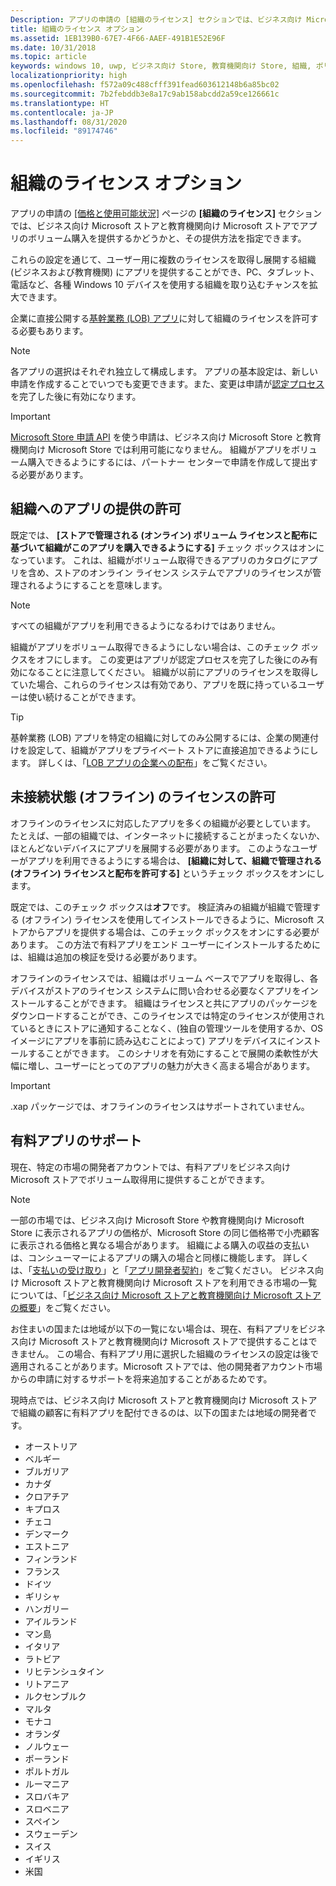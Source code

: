 ```yaml
---
Description: アプリの申請の [組織のライセンス] セクションでは、ビジネス向け Microsoft ストアと教育機関向け Microsoft ストアでアプリでボリューム購入を提供するかどうかと、その提供方法を指定できます。
title: 組織のライセンス オプション
ms.assetid: 1EB139B0-67E7-4F66-AAEF-491B1E52E96F
ms.date: 10/31/2018
ms.topic: article
keywords: windows 10, uwp, ビジネス向け Store, 教育機関向け Store, 組織, ボリューム ライセンス, 企業, 教育機関 Store, ビジネス Store, ボリューム購入, 一括
localizationpriority: high
ms.openlocfilehash: f572a09c488cfff391fead603612148b6a85bc02
ms.sourcegitcommit: 7b2febddb3e8a17c9ab158abcdd2a59ce126661c
ms.translationtype: HT
ms.contentlocale: ja-JP
ms.lasthandoff: 08/31/2020
ms.locfileid: "89174746"
---
```

# <a name="organizational-licensing-options"></a>組織のライセンス オプション


アプリの申請の [[価格と使用可能状況]](set-app-pricing-and-availability.md#organizational-licensing) ページの **[組織のライセンス]** セクションでは、ビジネス向け Microsoft ストアと教育機関向け Microsoft ストアでアプリのボリューム購入を提供するかどうかと、その提供方法を指定できます。

これらの設定を通じて、ユーザー用に複数のライセンスを取得し展開する組織 (ビジネスおよび教育機関) にアプリを提供することができ、PC、タブレット、電話など、各種 Windows 10 デバイスを使用する組織を取り込むチャンスを拡大できます。

企業に直接公開する[基幹業務 (LOB) アプリ](distribute-lob-apps-to-enterprises.md)に対して組織のライセンスを許可する必要もあります。

> [!NOTE]
> 各アプリの選択はそれぞれ独立して構成します。 アプリの基本設定は、新しい申請を作成することでいつでも変更できます。また、変更は申請が[認定プロセス](the-app-certification-process.md)を完了した後に有効になります。

> [!IMPORTANT]
> [Microsoft Store 申請 API](../monetize/create-and-manage-submissions-using-windows-store-services.md) を使う申請は、ビジネス向け Microsoft Store と教育機関向け Microsoft Store では利用可能になりません。 組織がアプリをボリューム購入できるようにするには、パートナー センターで申請を作成して提出する必要があります。


## <a name="allowing-your-app-to-be-offered-to-organizations"></a>組織へのアプリの提供の許可

既定では、 **[ストアで管理される (オンライン) ボリューム ライセンスと配布に基づいて組織がこのアプリを購入できるようにする]** チェック ボックスはオンになっています。 これは、組織がボリューム取得できるアプリのカタログにアプリを含め、ストアのオンライン ライセンス システムでアプリのライセンスが管理されるようにすることを意味します。

> [!NOTE]
> すべての組織がアプリを利用できるようになるわけではありません。

組織がアプリをボリューム取得できるようにしない場合は、このチェック ボックスをオフにします。 この変更はアプリが認定プロセスを完了した後にのみ有効になることに注意してください。 組織が以前にアプリのライセンスを取得していた場合、これらのライセンスは有効であり、アプリを既に持っているユーザーは使い続けることができます。

> [!TIP]
> 基幹業務 (LOB) アプリを特定の組織に対してのみ公開するには、企業の関連付けを設定して、組織がアプリをプライベート ストアに直接追加できるようにします。 詳しくは、「[LOB アプリの企業への配布](distribute-lob-apps-to-enterprises.md)」をご覧ください。


## <a name="allowing-disconnected-offline-licensing"></a>未接続状態 (オフライン) のライセンスの許可

オフラインのライセンスに対応したアプリを多くの組織が必要としています。 たとえば、一部の組織では、インターネットに接続することがまったくないか、ほとんどないデバイスにアプリを展開する必要があります。 このようなユーザーがアプリを利用できるようにする場合は、 **[組織に対して、組織で管理される (オフライン) ライセンスと配布を許可する]** というチェック ボックスをオンにします。

既定では、このチェック ボックスは**オフ**です。 検証済みの組織が組織で管理する (オフライン) ライセンスを使用してインストールできるように、Microsoft ストアからアプリを提供する場合は、このチェック ボックスをオンにする必要があります。 この方法で有料アプリをエンド ユーザーにインストールするためには、組織は追加の検証を受ける必要があります。

オフラインのライセンスでは、組織はボリューム ベースでアプリを取得し、各デバイスがストアのライセンス システムに問い合わせる必要なくアプリをインストールすることができます。 組織はライセンスと共にアプリのパッケージをダウンロードすることができ、このライセンスでは特定のライセンスが使用されているときにストアに通知することなく、(独自の管理ツールを使用するか、OS イメージにアプリを事前に読み込むことによって) アプリをデバイスにインストールすることができます。 このシナリオを有効にすることで展開の柔軟性が大幅に増し、ユーザーにとってのアプリの魅力が大きく高まる場合があります。

> [!IMPORTANT]
> .xap パッケージでは、オフラインのライセンスはサポートされていません。

 
## <a name="paid-app-support"></a>有料アプリのサポート

現在、特定の市場の開発者アカウントでは、有料アプリをビジネス向け Microsoft ストアでボリューム取得用に提供することができます。 

> [!NOTE]
> 一部の市場では、ビジネス向け Microsoft Store や教育機関向け Microsoft Store に表示されるアプリの価格が、Microsoft Store の同じ価格帯で小売顧客に表示される価格と異なる場合があります。 組織による購入の収益の支払いは、コンシューマーによるアプリの購入の場合と同様に機能します。 詳しくは、「[支払いの受け取り](getting-paid-apps.md)」と「[アプリ開発者契約](/legal/windows/agreements/app-developer-agreement)」をご覧ください。 ビジネス向け Microsoft ストアと教育機関向け Microsoft ストアを利用できる市場の一覧については、「[ビジネス向け Microsoft ストアと教育機関向け Microsoft ストアの概要](/windows/manage/windows-store-for-business-overview#supported-markets)」をご覧ください。

お住まいの国または地域が以下の一覧にない場合は、現在、有料アプリをビジネス向け Microsoft ストアと教育機関向け Microsoft ストアで提供することはできません。 この場合、有料アプリ用に選択した組織のライセンスの設定は後で適用されることがあります。Microsoft ストアでは、他の開発者アカウント市場からの申請に対するサポートを将来追加することがあるためです。

現時点では、ビジネス向け Microsoft ストアと教育機関向け Microsoft ストアで組織の顧客に有料アプリを配付できるのは、以下の国または地域の開発者です。

- オーストリア
- ベルギー
- ブルガリア
- カナダ
- クロアチア
- キプロス
- チェコ
- デンマーク
- エストニア
- フィンランド
- フランス
- ドイツ
- ギリシャ
- ハンガリー
- アイルランド
- マン島
- イタリア
- ラトビア
- リヒテンシュタイン
- リトアニア
- ルクセンブルク
- マルタ
- モナコ
- オランダ
- ノルウェー
- ポーランド
- ポルトガル
- ルーマニア
- スロバキア
- スロベニア
- スペイン
- スウェーデン
- スイス
- イギリス
- 米国